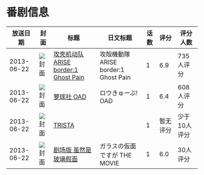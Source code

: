 # 番剧信息

|放送日期|封面|标题|日文标题|话数|评分|评分人数|
|---|---|---|---|---|---|---|
|2013-06-22|![封面](https://lain.bgm.tv/pic/cover/c/6e/55/61498_5oWUa.jpg)|[攻壳机动队ARISE border:1 Ghost Pain](https://bangumi.tv/subject/61498)|攻殻機動隊ARISE border:1 Ghost Pain|1|6.9|735人评分|
|2013-06-22|![封面](https://lain.bgm.tv/pic/cover/c/11/9d/66523_woACw.jpg)|[萝球社 OAD](https://bangumi.tv/subject/66523)|ロウきゅーぶ! OAD|1|6.4|608人评分|
|2013-06-22|![封面](https://lain.bgm.tv/pic/cover/c/24/d4/76370_jNi9r.jpg)|[TRISTA](https://bangumi.tv/subject/76370)||1|暂无评分|少于10人评分|
|2013-06-22|![封面](https://lain.bgm.tv/pic/cover/c/24/e0/81145_y6O99.jpg)|[剧场版 虽然是玻璃假面](https://bangumi.tv/subject/81145)|ガラスの仮面ですが THE MOVIE|1|6.0|30人评分|
